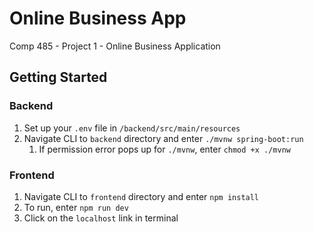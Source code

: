 # Online Business App

Comp 485 - Project 1 - Online Business Application

## Getting Started

### Backend

1. Set up your `.env` file in `/backend/src/main/resources`
2. Navigate CLI to `backend` directory and enter `./mvnw spring-boot:run`
   1. If permission error pops up for `./mvnw`, enter `chmod +x ./mvnw`

### Frontend

1. Navigate CLI to `frontend` directory and enter `npm install`
2. To run, enter `npm run dev`
3. Click on the `localhost` link in terminal
